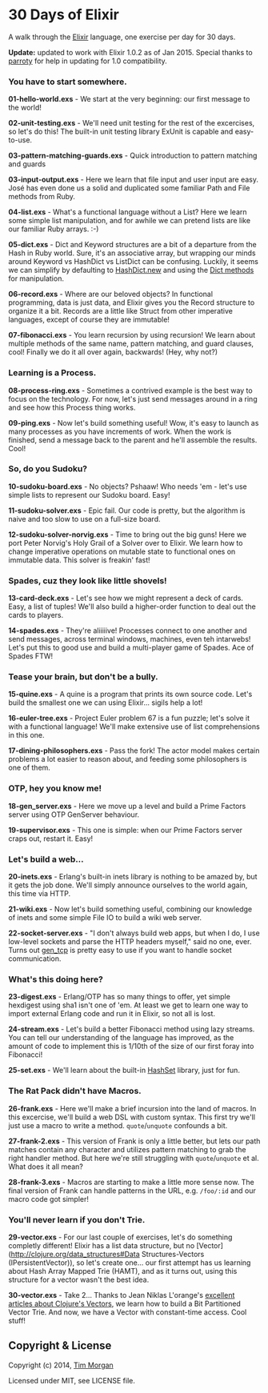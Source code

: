 # 30 Days of Elixir

A walk through the [Elixir](http://elixir-lang.org/) language, one exercise per day for 30 days.

**Update:** updated to work with Elixir 1.0.2 as of Jan 2015. Special thanks to [parroty](https://github.com/parroty) for help in updating for 1.0 compatibility.

### You have to start somewhere.

**01-hello-world.exs** - We start at the very beginning: our first message to the world!

**02-unit-testing.exs** - We'll need unit testing for the rest of the excercises, so let's do this! The built-in unit testing library ExUnit is capable and easy-to-use.

**03-pattern-matching-guards.exs** - Quick introduction to pattern matching and guards

**03-input-output.exs** - Here we learn that file input and user input are easy. José has even done us a solid and duplicated some familiar Path and File methods from Ruby.

**04-list.exs** - What's a functional language without a List? Here we learn some simple list manipulation, and for awhile we can pretend lists are like our familiar Ruby arrays. :-)

**05-dict.exs** - Dict and Keyword structures are a bit of a departure from the Hash in Ruby world. Sure, it's an associative array, but wrapping our minds around Keyword vs HashDict vs ListDict can be confusing. Luckily, it seems we can simplify by defaulting to [HashDict.new](http://elixir-lang.org/docs/stable/elixir/HashDict.html#new/0) and using the [Dict methods](http://elixir-lang.org/docs/stable/elixir/Dict.html) for manipulation.

**06-record.exs** - Where are our beloved objects? In functional programming, data is just data, and Elixir gives you the Record structure to organize it a bit. Records are a little like Struct from other imperative languages, except of course they are immutable!

**07-fibonacci.exs** - You learn recursion by using recursion! We learn about multiple methods of the same name, pattern matching, and guard clauses, cool! Finally we do it all over again, backwards! (Hey, why not?)

### Learning is a Process.

**08-process-ring.exs** - Sometimes a contrived example is the best way to focus on the technology. For now, let's just send messages around in a ring and see how this Process thing works.

**09-ping.exs** - Now let's build something useful! Wow, it's easy to launch as many processes as you have increments of work. When the work is finished, send a message back to the parent and he'll assemble the results. Cool!

### So, do you Sudoku?

**10-sudoku-board.exs** - No objects? Pshaaw! Who needs 'em - let's use simple lists to represent our Sudoku board. Easy!

**11-sudoku-solver.exs** - Epic fail. Our code is pretty, but the algorithm is naive and too slow to use on a full-size board.

**12-sudoku-solver-norvig.exs** - Time to bring out the big guns! Here we port Peter Norvig's Holy Grail of a Solver over to Elixir. We learn how to change imperative operations on mutable state to functional ones on immutable data. This solver is freakin' fast!

### Spades, cuz they look like little shovels!

**13-card-deck.exs** - Let's see how we might represent a deck of cards. Easy, a list of tuples! We'll also build a higher-order function to deal out the cards to players.

**14-spades.exs** - They're aliiiiive! Processes connect to one another and send messages, across terminal windows, machines, even teh intarwebs! Let's put this to good use and build a multi-player game of Spades. Ace of Spades FTW!

### Tease your brain, but don't be a bully.

**15-quine.exs** - A quine is a program that prints its own source code. Let's build the smallest one we can using Elixir... sigils help a lot!

**16-euler-tree.exs** - Project Euler problem 67 is a fun puzzle; let's solve it with a functional language! We'll make extensive use of list comprehensions in this one.

**17-dining-philosophers.exs** - Pass the fork! The actor model makes certain problems a lot easier to reason about, and feeding some philosophers is one of them.

### OTP, hey you know me!

**18-gen_server.exs** - Here we move up a level and build a Prime Factors server using OTP GenServer behaviour.

**19-supervisor.exs** - This one is simple: when our Prime Factors server craps out, restart it. Easy!

### Let's build a web...

**20-inets.exs** - Erlang's built-in inets library is nothing to be amazed by, but it gets the job done. We'll simply announce ourselves to the world again, this time via HTTP.

**21-wiki.exs** - Now let's build something useful, combining our knowledge of inets and some simple File IO to build a wiki web server.

**22-socket-server.exs** - "I don't always build web apps, but when I do, I use low-level sockets and parse the HTTP headers myself," said no one, ever. Turns out [gen_tcp](http://erlang.org/doc/man/gen_tcp.html) is pretty easy to use if you want to handle socket communication.

### What's this doing here?

**23-digest.exs** - Erlang/OTP has so many things to offer, yet simple hexdigest using sha1 isn't one of 'em. At least we get to learn one way to import external Erlang code and run it in Elixir, so not all is lost.

**24-stream.exs** - Let's build a better Fibonacci method using lazy streams. You can tell our understanding of the language has improved, as the amount of code to implement this is 1/10th of the size of our first foray into Fibonacci!

**25-set.exs** - We'll learn about the built-in [HashSet](http://elixir-lang.org/docs/stable/elixir/HashSet.html) library, just for fun.

### The Rat Pack didn't have Macros.

**26-frank.exs** - Here we'll make a brief incursion into the land of macros. In this excercise, we'll build a web DSL with custom syntax. This first try we'll just use a macro to write a method. `quote`/`unquote` confounds a bit.

**27-frank-2.exs** - This version of Frank is only a little better, but lets our path matches contain any character and utilizes pattern matching to grab the right handler method. But here we're still struggling with `quote`/`unquote` et al. What does it all mean?

**28-frank-3.exs** - Macros are starting to make a little more sense now. The final version of Frank can handle patterns in the URL, e.g. `/foo/:id` and our macro code got simpler!

### You'll never learn if you don't Trie.

**29-vector.exs** - For our last couple of exercises, let's do something completly different! Elixir has a list data structure, but no [Vector](http://clojure.org/data_structures#Data Structures-Vectors (IPersistentVector)), so let's create one... our first attempt has us learning about Hash Array Mapped Trie (HAMT), and as it turns out, using this structure for a vector wasn't the best idea.

**30-vector.exs** - Take 2... Thanks to Jean Niklas L'orange's [excellent articles about Clojure's Vectors](http://hypirion.com/musings/understanding-persistent-vector-pt-1), we learn how to build a Bit Partitioned Vector Trie. And now, we have a Vector with constant-time access. Cool stuff!


## Copyright & License

Copyright (c) 2014, [Tim Morgan](http://timmorgan.org)

Licensed under MIT, see LICENSE file.
